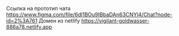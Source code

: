 Ссылка на прототип чата https://www.figma.com/file/6dl1BOu9IBbaDAn63CNYl4/Chat?node-id=2%3A761
Домен из netlify https://vigilant-goldwasser-886a78.netlify.app